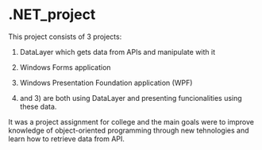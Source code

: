 # .NET_project

This project consists of 3 projects: 
1) DataLayer which gets data from APIs and manipulate with it
2) Windows Forms application
3) Windows Presentation Foundation application (WPF)

2) and 3) are both using DataLayer and presenting funcionalities using these data.

 It was a project assignment for college and the main goals were to improve knowledge of object-oriented programming through new tehnologies and learn how to retrieve data from API.
